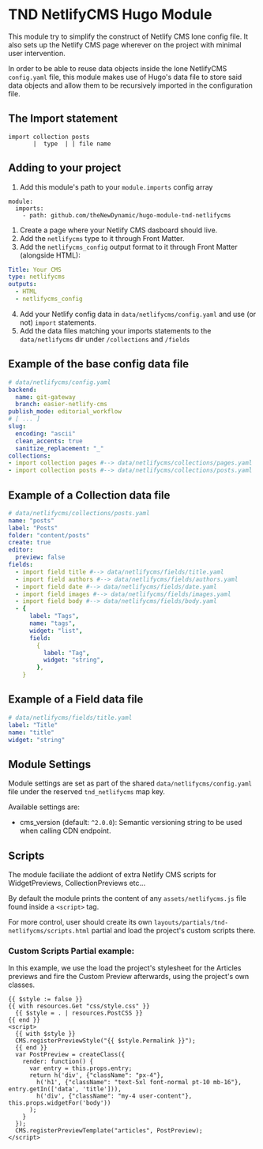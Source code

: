 # TND NetlifyCMS Hugo Module

This module try to simplify the construct of Netlify CMS lone config file. It also sets up the Netlify CMS page wherever on the project with minimal user intervention.

In order to be able to reuse data objects inside the lone NetlifyCMS `config.yaml` file, this module makes use of Hugo's data file to store said data objects and allow them to be recursively imported in the configuration file.

## The Import statement
``` 
import collection posts
       |  type  | | file name
```
## Adding to your project


1. Add this module's path to your `module.imports` config array
```
module:
  imports:
    - path: github.com/theNewDynamic/hugo-module-tnd-netlifycms
```
1. Create a page where your Netlify CMS dasboard should live.
2. Add the `netlifycms` type to it through Front Matter.
3. Add the `netlifycms_config` output format to it through Front Matter (alongside HTML):
```yaml
Title: Your CMS
type: netlifycms
outputs:
  - HTML
  - netlifycms_config
```
4. Add your Netlify config data in `data/netlifycms/config.yaml` and use (or not) `import` statements.
5. Add the data files matching your imports statements to the `data/netlifycms` dir under `/collections` and `/fields`

##  Example of the base config data file

```yaml
# data/netlifycms/config.yaml
backend:
  name: git-gateway
  branch: easier-netlify-cms
publish_mode: editorial_workflow
# [ ... ]
slug:
  encoding: "ascii"
  clean_accents: true
  sanitize_replacement: "_"
collections:
- import collection pages #--> data/netlifycms/collections/pages.yaml
- import collection posts #--> data/netlifycms/collections/posts.yaml
```

## Example of a Collection data file

```yaml
# data/netlifycms/collections/posts.yaml
name: "posts"
label: "Posts"
folder: "content/posts"
create: true
editor:
  preview: false
fields:
  - import field title #--> data/netlifycms/fields/title.yaml
  - import field authors #--> data/netlifycms/fields/authors.yaml
  - import field date #--> data/netlifycms/fields/date.yaml
  - import field images #--> data/netlifycms/fields/images.yaml
  - import field body #--> data/netlifycms/fields/body.yaml
  - {
      label: "Tags",
      name: "tags",
      widget: "list",
      field:
        {
          label: "Tag",
          widget: "string",
        },
    }
```

## Example of a Field data file

```yaml
# data/netlifycms/fields/title.yaml
label: "Title"
name: "title"
widget: "string"
```

## Module Settings

Module settings are set as part of the shared `data/netlifycms/config.yaml` file under the reserved `tnd_netlifycms` map key.

Available settings are:
 - cms_version (default: `^2.0.0`): Semantic versioning string to be used when calling CDN endpoint.

## Scripts

The module faciliate the addiont of extra Netlify CMS scripts for WidgetPreviews, CollectionPreviews etc...

By default the module prints the content of any `assets/netlifycms.js` file found inside a `<script>` tag.

For more control, user should create its own `layouts/partials/tnd-netlifycms/scripts.html` partial and load the project's custom scripts there.

### Custom Scripts Partial example: 

In this example, we use the load the project's stylesheet for the Articles previews and fire the Custom Preview afterwards, using the project's own classes.

```
{{ $style := false }}
{{ with resources.Get "css/style.css" }}
  {{ $style = . | resources.PostCSS }} 
{{ end }}
<script>
  {{ with $style }}
  CMS.registerPreviewStyle("{{ $style.Permalink }}");
  {{ end }}
  var PostPreview = createClass({
    render: function() {
      var entry = this.props.entry;
      return h('div', {"className": "px-4"},
        h('h1', {"className": "text-5xl font-normal pt-10 mb-16"}, entry.getIn(['data', 'title'])),
        h('div', {"className": "my-4 user-content"}, this.props.widgetFor('body'))
      );
    }
  });
  CMS.registerPreviewTemplate("articles", PostPreview);
</script>
```
